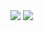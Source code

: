 <img src="https://github-readme-stats.vercel.app/api/?username=catmaster293874238974327982347893134156&theme=gruvbox"/>
<img src="https://komarev.com/ghpvc/?username=catmaster293874238974327982347893134156&color=282828&style=for-the-badge"/>
